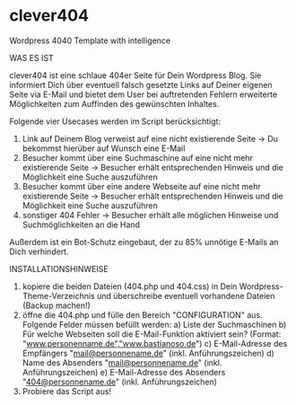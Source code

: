 clever404
=========

Wordpress 4040 Template with intelligence

WAS ES IST

clever404 ist eine schlaue 404er Seite für Dein Wordpress Blog.
Sie informiert Dich über eventuell falsch gesetzte Links auf Deiner eigenen Seite via E-Mail und
bietet dem User bei auftretenden Fehlern erweiterte Möglichkeiten zum Auffinden des gewünschten Inhaltes.

Folgende vier Usecases werden im Script berücksichtigt:

1. Link auf Deinem Blog verweist auf eine nicht existierende Seite
  -> Du bekommst hierüber auf Wunsch eine E-Mail
2. Besucher kommt über eine Suchmaschine auf eine nicht mehr existierende Seite
  -> Besucher erhält entsprechenden Hinweis und die Möglichkeit eine Suche auszuführen
3. Besucher kommt über eine andere Webseite auf eine nicht mehr existierende Seite
  -> Besucher erhält entsprechenden Hinweis und die Möglichkeit eine Suche auszuführen
4. sonstiger 404 Fehler
  -> Besucher erhält alle möglichen Hinweise und Suchmöglichkeiten an die Hand

Außerdem ist ein Bot-Schutz eingebaut, der zu 85% unnötige E-Mails an Dich verhindert.

INSTALLATIONSHINWEISE

1. kopiere die beiden Dateien (404.php und 404.css) in Dein Wordpress-Theme-Verzeichnis und überschreibe eventuell vorhandene Dateien (Backup machen!)
2. öffne die 404.php und fülle den Bereich "CONFIGURATION" aus. Folgende Felder müssen befüllt werden:
  a) Liste der Suchmaschinen
  b) Für welche Webseiten soll die E-Mail-Funktion aktiviert sein? (Format: "www.personenname.de","www.bastianoso.de")
  c) E-Mail-Adresse des Empfängers "mail@personnename.de" (inkl. Anführungszeichen)
  d) Name des Absenders "mail@personnename.de" (inkl. Anführungszeichen)
  e) E-Mail-Adresse des Absenders "404@personnename.de" (inkl. Anführungszeichen)
3. Probiere das Script aus!
